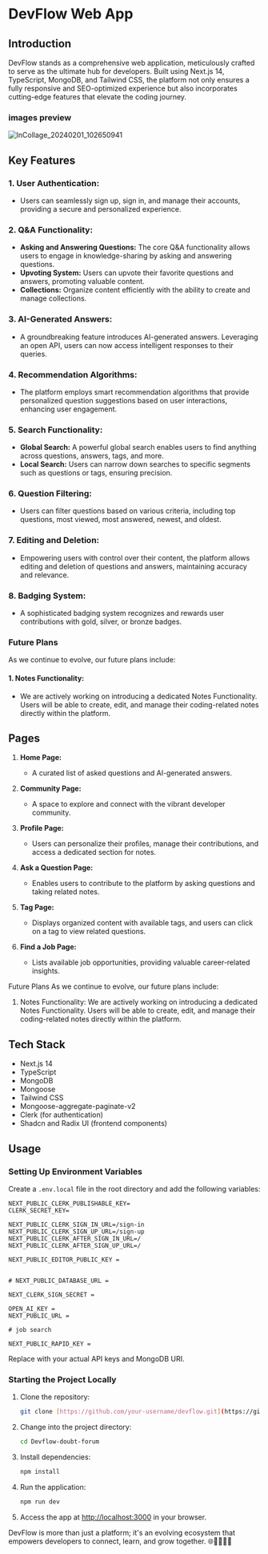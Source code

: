 # DevFlow Web App

## Introduction

DevFlow stands as a comprehensive web application, meticulously crafted to serve as the ultimate hub for developers. Built using Next.js 14, TypeScript, MongoDB, and Tailwind CSS, the platform not only ensures a fully responsive and SEO-optimized experience but also incorporates cutting-edge features that elevate the coding journey.

### images preview
![InCollage_20240201_102650941](https://github.com/Sujeet76/Devflow-doubt-forum/assets/126092124/ad9e7f34-dabe-47f4-9bed-eef28aabe739)


## Key Features

### 1. **User Authentication:**

- Users can seamlessly sign up, sign in, and manage their accounts, providing a secure and personalized experience.

### 2. **Q&A Functionality:**

- **Asking and Answering Questions:** The core Q&A functionality allows users to engage in knowledge-sharing by asking and answering questions.
- **Upvoting System:** Users can upvote their favorite questions and answers, promoting valuable content.
- **Collections:** Organize content efficiently with the ability to create and manage collections.

### 3. **AI-Generated Answers:**

- A groundbreaking feature introduces AI-generated answers. Leveraging an open API, users can now access intelligent responses to their queries.

### 4. **Recommendation Algorithms:**

- The platform employs smart recommendation algorithms that provide personalized question suggestions based on user interactions, enhancing user engagement.

### 5. **Search Functionality:**

- **Global Search:** A powerful global search enables users to find anything across questions, answers, tags, and more.
- **Local Search:** Users can narrow down searches to specific segments such as questions or tags, ensuring precision.

### 6. **Question Filtering:**

- Users can filter questions based on various criteria, including top questions, most viewed, most answered, newest, and oldest.

### 7. **Editing and Deletion:**

- Empowering users with control over their content, the platform allows editing and deletion of questions and answers, maintaining accuracy and relevance.

### 8. **Badging System:**

- A sophisticated badging system recognizes and rewards user contributions with gold, silver, or bronze badges.

### Future Plans

As we continue to evolve, our future plans include:

#### 1. **Notes Functionality:**

- We are actively working on introducing a dedicated Notes Functionality. Users will be able to create, edit, and manage their coding-related notes directly within the platform.

## Pages

1. **Home Page:**

   - A curated list of asked questions and AI-generated answers.

2. **Community Page:**

   - A space to explore and connect with the vibrant developer community.

3. **Profile Page:**

   - Users can personalize their profiles, manage their contributions, and access a dedicated section for notes.

4. **Ask a Question Page:**

   - Enables users to contribute to the platform by asking questions and taking related notes.

5. **Tag Page:**

   - Displays organized content with available tags, and users can click on a tag to view related questions.

6. **Find a Job Page:**
   - Lists available job opportunities, providing valuable career-related insights.

Future Plans
As we continue to evolve, our future plans include:

1. Notes Functionality:
   We are actively working on introducing a dedicated Notes Functionality. Users will be able to create, edit, and manage their coding-related notes directly within the platform.

## Tech Stack

- Next.js 14
- TypeScript
- MongoDB
- Mongoose
- Tailwind CSS
- Mongoose-aggregate-paginate-v2
- Clerk (for authentication)
- Shadcn and Radix UI (frontend components)

## Usage

### Setting Up Environment Variables

Create a `.env.local` file in the root directory and add the following variables:

```env
NEXT_PUBLIC_CLERK_PUBLISHABLE_KEY=
CLERK_SECRET_KEY=

NEXT_PUBLIC_CLERK_SIGN_IN_URL=/sign-in
NEXT_PUBLIC_CLERK_SIGN_UP_URL=/sign-up
NEXT_PUBLIC_CLERK_AFTER_SIGN_IN_URL=/
NEXT_PUBLIC_CLERK_AFTER_SIGN_UP_URL=/

NEXT_PUBLIC_EDITOR_PUBLIC_KEY =


# NEXT_PUBLIC_DATABASE_URL =

NEXT_CLERK_SIGN_SECRET =

OPEN_AI_KEY =
NEXT_PUBLIC_URL =

# job search

NEXT_PUBLIC_RAPID_KEY =
```

Replace with your actual API keys and MongoDB URI.

### Starting the Project Locally

1. Clone the repository:

   ```bash
   git clone [https://github.com/your-username/devflow.git](https://github.com/Sujeet76/Devflow-doubt-forum.git)
   ```

2. Change into the project directory:

   ```bash
   cd Devflow-doubt-forum
   ```

3. Install dependencies:

   ```bash
   npm install
   ```

4. Run the application:

   ```bash
   npm run dev
   ```

5. Access the app at [http://localhost:3000](http://localhost:3000) in your browser.

DevFlow is more than just a platform; it's an evolving ecosystem that empowers developers to connect, learn, and grow together. 🌐👩‍💻👨‍💻
